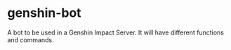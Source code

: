 # genshin-bot
A bot to be used in a Genshin Impact Server. It will have different functions and commands.
